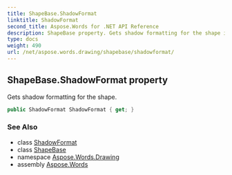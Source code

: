 ```yaml
---
title: ShapeBase.ShadowFormat
linktitle: ShadowFormat
second_title: Aspose.Words for .NET API Reference
description: ShapeBase property. Gets shadow formatting for the shape in C#.
type: docs
weight: 490
url: /net/aspose.words.drawing/shapebase/shadowformat/
---
```

## ShapeBase.ShadowFormat property

Gets shadow formatting for the shape.

```csharp
public ShadowFormat ShadowFormat { get; }
```

### See Also

* class [ShadowFormat](../../shadowformat/)
* class [ShapeBase](../)
* namespace [Aspose.Words.Drawing](../../shapebase/)
* assembly [Aspose.Words](../../../)
